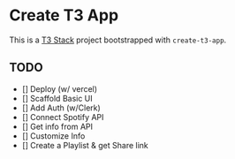 # Create T3 App

This is a [T3 Stack](https://create.t3.gg/) project bootstrapped with `create-t3-app`.

## TODO

- [] Deploy (w/ vercel)
- [] Scaffold Basic UI
- [] Add Auth (w/Clerk)
- [] Connect Spotify API
- [] Get info from API
- [] Customize Info
- [] Create a Playlist & get Share link
